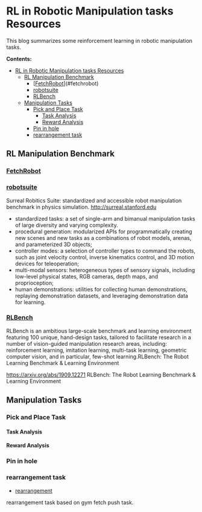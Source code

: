 # RL in Robotic Manipulation tasks Resources

This blog summarizes some reinforcement learning in robotic manipulation tasks.

**Contents:**
- [RL in Robotic Manipulation tasks Resources](#rl-in-robotic-manipulation-tasks-resources)
  - [RL Manipulation Benchmark](#rl-manipulation-benchmark)
    - [[FetchRobot]()](#fetchrobot)
    - [robotsuite](#robotsuite)
    - [RLBench](#rlbench)
  - [Manipulation Tasks](#manipulation-tasks)
    - [Pick and Place Task](#pick-and-place-task)
      - [Task Analysis](#task-analysis)
      - [Reward Analysis](#reward-analysis)
    - [Pin in hole](#pin-in-hole)
    - [rearrangement task](#rearrangement-task)


## RL Manipulation Benchmark

### [FetchRobot]()



### [robotsuite](https://github.com/StanfordVL/robosuite)

Surreal Robitics Suite: standardized and accessible robot manipulation benchmark in physics simulation. http://surreal.stanford.edu

- standardized tasks: a set of single-arm and bimanual manipulation tasks of large diversity and varying complexity.
- procedural generation: modularized APIs for programmatically creating new scenes and new tasks as a combinations of robot models, arenas, and parameterized 3D objects;
- controller modes: a selection of controller types to command the robots, such as joint velocity control, inverse kinematics control, and 3D motion devices for teleoperation;
- multi-modal sensors: heterogeneous types of sensory signals, including low-level physical states, RGB cameras, depth maps, and proprioception;
- human demonstrations: utilities for collecting human demonstrations, replaying demonstration datasets, and leveraging demonstration data for learning.

### [RLBench](https://github.com/stepjam/RLBench)

RLBench is an ambitious large-scale benchmark and learning environment featuring 100 unique, hand-design tasks, tailored to facilitate research in a number of vision-guided manipulation research areas, including: reinforcement learning, imitation learning, multi-task learning, geometric computer vision, and in particular, few-shot learning.RLBench: The Robot Learning Benchmark & Learning Environment

https://arxiv.org/abs/1909.12271 RLBench: The Robot Learning Benchmark & Learning Environment

## Manipulation Tasks

### Pick and Place Task

#### Task Analysis

#### Reward Analysis


### Pin in hole

### rearrangement task

- [rearrangement](https://github.com/huiwenzhang/gym-rearrangement)

rearrangement task based on gym fetch push task.